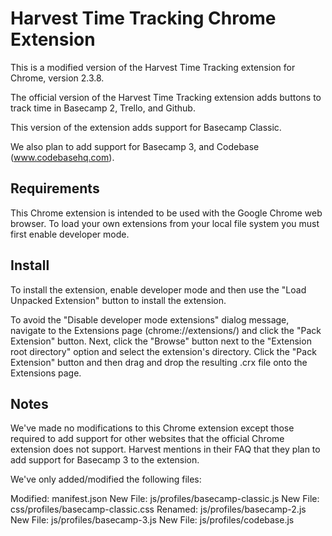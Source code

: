 # Harvest Time Tracking Chrome Extension

This is a modified version of the Harvest Time Tracking extension for Chrome, version 2.3.8.

The official version of the Harvest Time Tracking extension adds buttons to track time in Basecamp 2, Trello, and Github.

This version of the extension adds support for Basecamp Classic.

We also plan to add support for Basecamp 3, and Codebase (www.codebasehq.com).

## Requirements

This Chrome extension is intended to be used with the Google Chrome web browser. To load your own extensions from your local file system you must first enable developer mode.

## Install

To install the extension, enable developer mode and then use the "Load Unpacked Extension" button to install the extension.

To avoid the "Disable developer mode extensions" dialog message, navigate to the Extensions page (chrome://extensions/) and click the "Pack Extension" button. Next, click the "Browse" button next to the "Extension root directory" option and select the extension's directory. Click the "Pack Extension" button and then drag and drop the resulting .crx file onto the Extensions page.

## Notes

We've made no modifications to this Chrome extension except those required to add support for other websites that the official Chrome extension does not support. Harvest mentions in their FAQ that they plan to add support for Basecamp 3 to the extension.

We've only added/modified the following files:

Modified: manifest.json
New File: js/profiles/basecamp-classic.js
New File: css/profiles/basecamp-classic.css
Renamed: js/profiles/basecamp-2.js
New File: js/profiles/basecamp-3.js
New File: js/profiles/codebase.js
